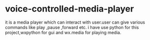 # voice-controlled-media-player
it is a media player which can interact with user.user can give various commands like play ,pause ,forward etc. i have use python for this 
project,wxpython for gui and wx.media for playing media.
